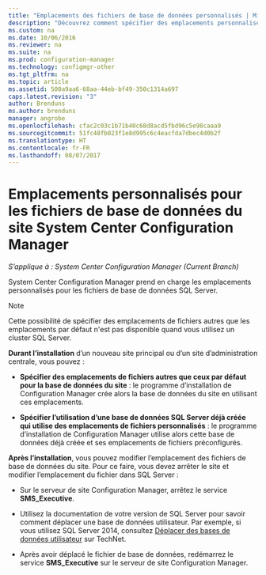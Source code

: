 ```yaml
---
title: "Emplacements des fichiers de base de données personnalisés | Microsoft Docs"
description: "Découvrez comment spécifier des emplacements personnalisés pour des fichiers de base de données SQL Server."
ms.custom: na
ms.date: 10/06/2016
ms.reviewer: na
ms.suite: na
ms.prod: configuration-manager
ms.technology: configmgr-other
ms.tgt_pltfrm: na
ms.topic: article
ms.assetid: 500a9aa6-68aa-44eb-bf49-350c1314a697
caps.latest.revision: "3"
author: Brenduns
ms.author: brenduns
manager: angrobe
ms.openlocfilehash: cfac2c03c1b71b40c68d8acd5fbd96c5e98caaa9
ms.sourcegitcommit: 51fc48fb023f1e8d995c6c4eacfda7dbec4d0b2f
ms.translationtype: HT
ms.contentlocale: fr-FR
ms.lasthandoff: 08/07/2017
---
```

# <a name="custom-locations-for-system-center-configuration-manager-site-database-files"></a>Emplacements personnalisés pour les fichiers de base de données du site System Center Configuration Manager

*S’applique à : System Center Configuration Manager (Current Branch)*

 System Center Configuration Manager prend en charge les emplacements personnalisés pour les fichiers de base de données SQL Server.  

> [!NOTE]  
>  Cette possibilité de spécifier des emplacements de fichiers autres que les emplacements par défaut n'est pas disponible quand vous utilisez un cluster SQL Server.  

 **Durant l’installation** d’un nouveau site principal ou d’un site d’administration centrale, vous pouvez :  

-   **Spécifier des emplacements de fichiers autres que ceux par défaut pour la base de données du site** : le programme d’installation de Configuration Manager crée alors la base de données du site en utilisant ces emplacements.  

-   **Spécifier l’utilisation d’une base de données SQL Server déjà créée qui utilise des emplacements de fichiers personnalisés** : le programme d’installation de Configuration Manager utilise alors cette base de données déjà créée et ses emplacements de fichiers préconfigurés.  

**Après l’installation**, vous pouvez modifier l’emplacement des fichiers de base de données du site. Pour ce faire, vous devez arrêter le site et modifier l’emplacement du fichier dans SQL Server :  

-   Sur le serveur de site Configuration Manager, arrêtez le service **SMS_Executive**.  

-   Utilisez la documentation de votre version de SQL Server pour savoir comment déplacer une base de données utilisateur. Par exemple, si vous utilisez SQL Server 2014, consultez [Déplacer des bases de données utilisateur](https://technet.microsoft.com/library/ms345483\(v=sql.120\).aspx) sur TechNet.  

-   Après avoir déplacé le fichier de base de données, redémarrez le service **SMS_Executive** sur le serveur de site Configuration Manager.  

